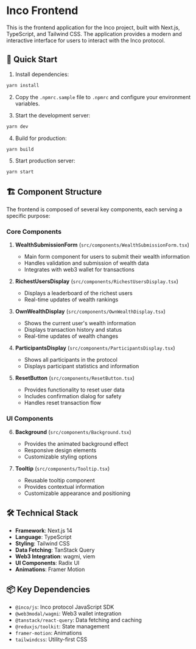 # Inco Frontend

This is the frontend application for the Inco project, built with Next.js, TypeScript, and Tailwind CSS. The application provides a modern and interactive interface for users to interact with the Inco protocol.

## 🚀 Quick Start

1. Install dependencies:
```bash
yarn install
```

2. Copy the `.npmrc.sample` file to `.npmrc` and configure your environment variables.

3. Start the development server:
```bash
yarn dev
```

4. Build for production:
```bash
yarn build
```

5. Start production server:
```bash
yarn start
```

## 🏗️ Component Structure

The frontend is composed of several key components, each serving a specific purpose:

### Core Components

1. **WealthSubmissionForm** (`src/components/WealthSubmissionForm.tsx`)
   - Main form component for users to submit their wealth information
   - Handles validation and submission of wealth data
   - Integrates with web3 wallet for transactions

2. **RichestUsersDisplay** (`src/components/RichestUsersDisplay.tsx`)
   - Displays a leaderboard of the richest users
   - Real-time updates of wealth rankings

3. **OwnWealthDisplay** (`src/components/OwnWealthDisplay.tsx`)
   - Shows the current user's wealth information
   - Displays transaction history and status
   - Real-time updates of wealth changes

4. **ParticipantsDisplay** (`src/components/ParticipantsDisplay.tsx`)
   - Shows all participants in the protocol
   - Displays participant statistics and information

5. **ResetButton** (`src/components/ResetButton.tsx`)
   - Provides functionality to reset user data
   - Includes confirmation dialog for safety
   - Handles reset transaction flow

### UI Components

6. **Background** (`src/components/Background.tsx`)
   - Provides the animated background effect
   - Responsive design elements
   - Customizable styling options

7. **Tooltip** (`src/components/Tooltip.tsx`)
   - Reusable tooltip component
   - Provides contextual information
   - Customizable appearance and positioning

## 🛠️ Technical Stack

- **Framework**: Next.js 14
- **Language**: TypeScript
- **Styling**: Tailwind CSS
- **Data Fetching**: TanStack Query
- **Web3 Integration**: wagmi, viem
- **UI Components**: Radix UI
- **Animations**: Framer Motion

## 📦 Key Dependencies

- `@inco/js`: Inco protocol JavaScript SDK
- `@web3modal/wagmi`: Web3 wallet integration
- `@tanstack/react-query`: Data fetching and caching
- `@reduxjs/toolkit`: State management
- `framer-motion`: Animations
- `tailwindcss`: Utility-first CSS